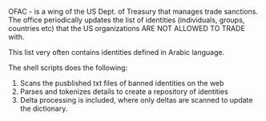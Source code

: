 OFAC - is a wing of the US Dept. of Treasury that manages trade sanctions. The office periodically updates the list of identities (individuals, groups, countries etc) that the US organizations ARE NOT ALLOWED TO TRADE with.


This list very often contains identities defined in Arabic language.


The shell scripts does the following:

1. Scans the pusblished txt files of banned identities on the web 
2. Parses and tokenizes details to create a repository of identities
3. Delta processing is included, where only deltas are scanned to update the dictionary.
